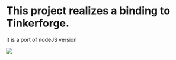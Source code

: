This project realizes a binding to Tinkerforge.
===============================================

It is a port of nodeJS version

![](http://www.tinkerforge.com/de/home/what_is_tinkerforge/)
